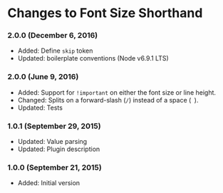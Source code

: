 # Changes to Font Size Shorthand

### 2.0.0 (December 6, 2016)

- Added: Define `skip` token
- Updated: boilerplate conventions (Node v6.9.1 LTS)

### 2.0.0 (June 9, 2016)

- Added: Support for `!important` on either the font size or line height.
- Changed: Splits on a forward-slash (`/`) instead of a space (` `).
- Updated: Tests

### 1.0.1 (September 29, 2015)

- Updated: Value parsing
- Updated: Plugin description

### 1.0.0 (September 21, 2015)

- Added: Initial version
